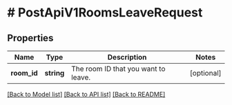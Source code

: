 # # PostApiV1RoomsLeaveRequest

## Properties

Name | Type | Description | Notes
------------ | ------------- | ------------- | -------------
**room_id** | **string** | The room ID that you want to leave. | [optional]

[[Back to Model list]](../../README.md#models) [[Back to API list]](../../README.md#endpoints) [[Back to README]](../../README.md)
